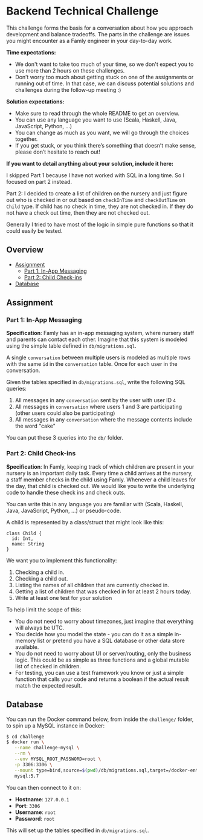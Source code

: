 # Backend Technical Challenge

This challenge forms the basis for a conversation about how you approach development and balance tradeoffs. The parts in the challenge are issues you might encounter as a Famly engineer in your day-to-day work.

**Time expectations:**

- We don't want to take too much of your time, so we don't expect you to use more than 2 hours on these challenges.
- Don’t worry too much about getting stuck on one of the assignments or running out of time. In that case, we can discuss potential solutions and challenges during the follow-up meeting :)

**Solution expectations:**

- Make sure to read through the whole README to get an overview.
- You can use any language you want to use (Scala, Haskell, Java, JavaScript, Python, ...)
- You can change as much as you want, we will go through the choices together.
- If you get stuck, or you think there’s something that doesn’t make sense, please don’t hesitate to reach out!

**If you want to detail anything about your solution, include it here:**

<!-- START of your notes on the solution -->

I skipped Part 1 because I have not worked with SQL in a long time. So I focused on part 2 instead.

Part 2:
I decided to create a list of children on the nursery and just figure out who is checked in or out based on `checkInTime` and `checkOutTime` on `Child` type. If child has no check in time, they are not checked in. If they do not have a check out time, then they are not checked out.

Generally I tried to have most of the logic in simple pure functions so that it could easily be tested.

<!-- END of Notes -->

## Overview

- [Assignment](#assignment)
  - [Part 1: In-App Messaging](#part-1-in-app-messaging)
  - [Part 2: Child Check-ins](#part-2-child-check-ins)
- [Database](#database)

## Assignment

### Part 1: In-App Messaging

**Specification**: Famly has an in-app messaging system, where nursery staff and parents can contact each other. Imagine that this system is modeled using the simple table defined in `db/migrations.sql`.

A single `conversation` between multiple users is modeled as multiple rows with the same ​`id`​ in the `conversation` table. Once for each user in the conversation.

Given the tables specified in `db/migrations.sql`, write the following SQL queries:

1. All messages in any `conversation` sent by the user with user ID `4`
2. All messages in `conversation` where users 1 and 3 are participating (other users
   could also be participating)
3. All messages in any `conversation` where the message contents include the word
   "cake"

You can put these 3 queries into the `db/` folder.

### Part 2: Child Check-ins

**Specification**: In Famly, keeping track of which children are present in your nursery is an important daily task. Every time a child arrives at the nursery, a staff member ​checks in​ the child using Famly. Whenever a child leaves for the day, that child is ​checked out​. We would like you to write the underlying code to handle these check ins and check outs.

You can write this in any language you are familiar with (Scala, Haskell, Java, JavaScript, Python, ...) or pseudo-code.

A child is represented by a class/struct that might look like this:

```
class Child {
  id: Int,
  name: String
}
```

We want you to implement this functionality:

1. Checking a child in.
2. Checking a child out.
3. Listing the names of all children that are currently checked in.
4. Getting a list of children that was checked in for at least 2 hours today.
5. Write at least one test for your solution

To help limit the scope of this:

- You do not need to worry about timezones, just imagine that everything will always be UTC.
- You decide how you model the state - you can do it as a simple in-memory list or pretend you have a SQL database or other data store available.
- You do not need to worry about UI or server/routing, only the business logic. This could be as simple as three functions and a global mutable list of checked in children.
- For testing, you can use a test framework you know or just a simple function that calls your code and returns a boolean if the actual result match the expected result.

## Database

You can run the Docker command below, from inside the `challenge/` folder, to spin up a MySQL instance in Docker:

```bash
$ cd challenge
$ docker run \
   --name challenge-mysql \
   --rm \
   --env MYSQL_ROOT_PASSWORD=root \
   -p 3306:3306 \
   --mount type=bind,source=$(pwd)/db/migrations.sql,target=/docker-entrypoint-initdb.d/migrations.sql \
   mysql:5.7
```

You can then connect to it on:

- **Hostname**: `127.0.0.1`
- **Port**: `3306`
- **Username**: `root`
- **Password**: `root`

This will set up the tables specified in `db/migrations.sql`.
